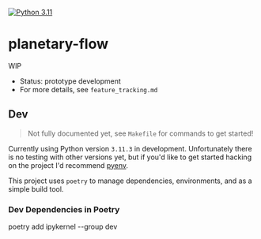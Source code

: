 [![Python 3.11](https://img.shields.io/badge/Python-3.11-blue.svg)](https://www.python.org/downloads/release/python-311/)

# planetary-flow

WIP
- Status: prototype development
- For more details, see `feature_tracking.md`

## Dev

> Not fully documented yet, see `Makefile` for commands to get started!

Currently using Python version `3.11.3` in development. Unfortunately there is no testing with other versions yet, but if you'd like to get started hacking on the project I'd recommend [pyenv](https://realpython.com/intro-to-pyenv/).

This project uses `poetry` to manage dependencies, environments, and as a simple build tool.

### Dev Dependencies in Poetry

poetry add ipykernel --group dev
